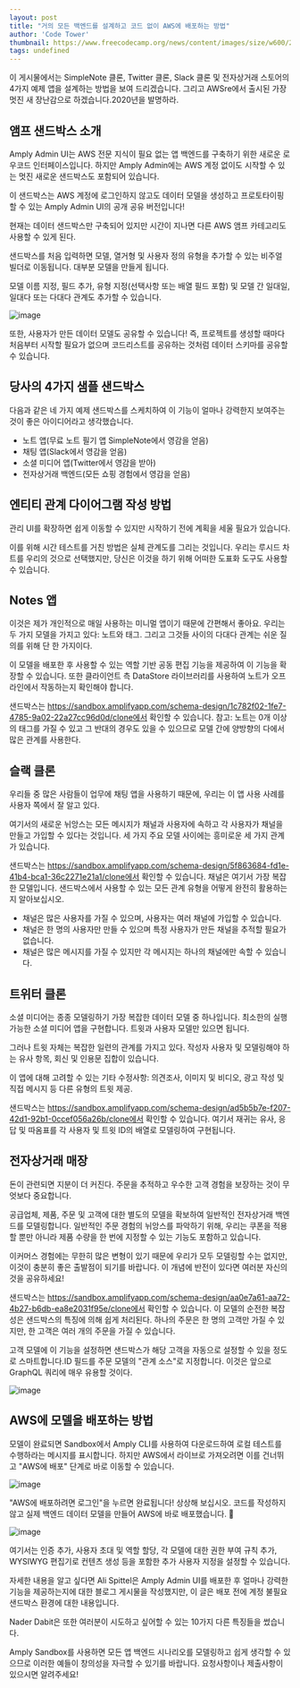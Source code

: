 ```yaml
---
layout: post
title: "거의 모든 백엔드를 설계하고 코드 없이 AWS에 배포하는 방법"
author: 'Code Tower'
thumbnail: https://www.freecodecamp.org/news/content/images/size/w600/2020/12/How-To-Design-Almost-Any-Backend-and-Deploy-to-AWS-with-No-Code.png
tags: undefined
---
```



이 게시물에서는 SimpleNote 클론, Twitter 클론, Slack 클론 및 전자상거래 스토어의 4가지 예제 앱을 설계하는 방법을 보여 드리겠습니다. 그리고 AWSre에서 출시된 가장 멋진 새 장난감으로 하겠습니다.2020년을 발명하라.

## 앰프 샌드박스 소개

Amply Admin UI는 AWS 전문 지식이 필요 없는 앱 백엔드를 구축하기 위한 새로운 로우코드 인터페이스입니다. 하지만 Amply Admin에는 AWS 계정 없이도 시작할 수 있는 멋진 새로운 샌드박스도 포함되어 있습니다.

이 샌드박스는 AWS 계정에 로그인하지 않고도 데이터 모델을 생성하고 프로토타이핑할 수 있는 Amply Admin UI의 공개 공유 버전입니다!

현재는 데이터 샌드박스만 구축되어 있지만 시간이 지나면 다른 AWS 앰프 카테고리도 사용할 수 있게 된다.

샌드박스를 처음 입력하면 모델, 열거형 및 사용자 정의 유형을 추가할 수 있는 비주얼 빌더로 이동됩니다. 대부분 모델을 만들게 됩니다.

모델 이름 지정, 필드 추가, 유형 지정(선택사항 또는 배열 필드 포함) 및 모델 간 일대일, 일대다 또는 다대다 관계도 추가할 수 있습니다.

![image](https://www.freecodecamp.org/news/content/images/2020/12/image-147.png)

또한, 사용자가 만든 데이터 모델도 공유할 수 있습니다! 즉, 프로젝트를 생성할 때마다 처음부터 시작할 필요가 없으며 코드리스트를 공유하는 것처럼 데이터 스키마를 공유할 수 있습니다.

## 당사의 4가지 샘플 샌드박스

다음과 같은 네 가지 예제 샌드박스를 스케치하여 이 기능이 얼마나 강력한지 보여주는 것이 좋은 아이디어라고 생각했습니다.

- 노트 앱(무료 노트 필기 앱 SimpleNote에서 영감을 얻음)
- 채팅 앱(Slack에서 영감을 얻음)
- 소셜 미디어 앱(Twitter에서 영감을 받아)
- 전자상거래 백엔드(모든 쇼핑 경험에서 영감을 얻음)

## 엔티티 관계 다이어그램 작성 방법

관리 UI를 확장하면 쉽게 이동할 수 있지만 시작하기 전에 계획을 세울 필요가 있습니다.

이를 위해 시간 테스트를 거친 방법은 실체 관계도를 그리는 것입니다. 우리는 루시드 차트를 우리의 것으로 선택했지만, 당신은 이것을 하기 위해 어떠한 도표화 도구도 사용할 수 있습니다.



## Notes 앱

이것은 제가 개인적으로 매일 사용하는 미니멀 앱이기 때문에 간편해서 좋아요. 우리는 두 가지 모델을 가지고 있다: 노트와 태그. 그리고 그것들 사이의 다대다 관계는 쉬운 질의를 위해 단 한 가지이다.

이 모델을 배포한 후 사용할 수 있는 역할 기반 공동 편집 기능을 제공하여 이 기능을 확장할 수 있습니다. 또한 클라이언트 측 DataStore 라이브러리를 사용하여 노트가 오프라인에서 작동하는지 확인해야 합니다.

샌드박스는 https://sandbox.amplifyapp.com/schema-design/1c782f02-1fe7-4785-9a02-22a27cc96d0d/clone에서 확인할 수 있습니다. 참고: 노트는 0개 이상의 태그를 가질 수 있고 그 반대의 경우도 있을 수 있으므로 모델 간에 양방향의 다에서 많은 관계를 사용한다.



## 슬랙 클론

우리들 중 많은 사람들이 업무에 채팅 앱을 사용하기 때문에, 우리는 이 앱 사용 사례를 사용자 쪽에서 잘 알고 있다.

여기서의 새로운 뉘앙스는 모든 메시지가 채널과 사용자에 속하고 각 사용자가 채널을 만들고 가입할 수 있다는 것입니다. 세 가지 주요 모델 사이에는 흥미로운 세 가지 관계가 있습니다.

샌드박스는 https://sandbox.amplifyapp.com/schema-design/5f863684-fd1e-41b4-bca1-36c2271e21a1/clone에서 확인할 수 있습니다. 채널은 여기서 가장 복잡한 모델입니다. 샌드박스에서 사용할 수 있는 모든 관계 유형을 어떻게 완전히 활용하는지 알아보십시오.

- 채널은 많은 사용자를 가질 수 있으며, 사용자는 여러 채널에 가입할 수 있습니다.
- 채널은 한 명의 사용자만 만들 수 있으며 특정 사용자가 만든 채널을 추적할 필요가 없습니다.
- 채널은 많은 메시지를 가질 수 있지만 각 메시지는 하나의 채널에만 속할 수 있습니다.



## 트위터 클론

소셜 미디어는 종종 모델링하기 가장 복잡한 데이터 모델 중 하나입니다. 최소한의 실행 가능한 소셜 미디어 앱을 구현합니다. 트윗과 사용자 모델만 있으면 됩니다.

그러나 트윗 자체는 복잡한 일련의 관계를 가지고 있다. 작성자 사용자 및 모델링해야 하는 유사 항목, 회신 및 인용문 집합이 있습니다.

이 앱에 대해 고려할 수 있는 기타 수정사항: 의견조사, 이미지 및 비디오, 광고 작성 및 직접 메시지 등 다른 유형의 트윗 제공.

샌드박스는 https://sandbox.amplifyapp.com/schema-design/ad5b5b7e-f207-42d1-92b1-0ccef056a26b/clone에서 확인할 수 있습니다. 여기서 재귀는 유사, 응답 및 따옴표를 각 사용자 및 트윗 ID의 배열로 모델링하여 구현됩니다.



## 전자상거래 매장

돈이 관련되면 지분이 더 커진다. 주문을 추적하고 우수한 고객 경험을 보장하는 것이 무엇보다 중요합니다.

공급업체, 제품, 주문 및 고객에 대한 별도의 모델을 확보하여 일반적인 전자상거래 백엔드를 모델링합니다. 일반적인 주문 경험의 뉘앙스를 파악하기 위해, 우리는 쿠폰을 적용할 뿐만 아니라 제품 수량을 한 번에 지정할 수 있는 기능도 포함하고 있습니다.

이커머스 경험에는 무한히 많은 변형이 있기 때문에 우리가 모두 모델링할 수는 없지만, 이것이 충분히 좋은 출발점이 되기를 바랍니다. 이 개념에 반전이 있다면 여러분 자신의 것을 공유하세요!

샌드박스는 https://sandbox.amplifyapp.com/schema-design/aa0e7a61-aa72-4b27-b6db-ea8e2031f95e/clone에서 확인할 수 있습니다. 이 모델의 순전한 복잡성은 샌드박스의 특징에 의해 쉽게 처리된다. 하나의 주문은 한 명의 고객만 가질 수 있지만, 한 고객은 여러 개의 주문을 가질 수 있습니다.

고객 모델에 이 기능을 설정하면 샌드박스가 해당 고객을 자동으로 설정할 수 있을 정도로 스마트합니다.ID 필드를 주문 모델의 "관계 소스"로 지정합니다. 이것은 앞으로 GraphQL 쿼리에 매우 유용할 것이다.

![image](https://www.freecodecamp.org/news/content/images/2020/12/image-141.png)

## AWS에 모델을 배포하는 방법

모델이 완료되면 Sandbox에서 Amply CLI를 사용하여 다운로드하여 로컬 테스트를 수행하라는 메시지를 표시합니다. 하지만 AWS에서 라이브로 가져오려면 이를 건너뛰고 "AWS에 배포" 단계로 바로 이동할 수 있습니다.

![image](https://www.freecodecamp.org/news/content/images/2020/12/image-142.png)

"AWS에 배포하려면 로그인"을 누르면 완료됩니다! 상상해 보십시오. 코드를 작성하지 않고 실제 백엔드 데이터 모델을 만들어 AWS에 바로 배포했습니다. 🤯

![image](https://www.freecodecamp.org/news/content/images/2020/12/image-143.png)

여기서는 인증 추가, 사용자 초대 및 역할 할당, 각 모델에 대한 권한 부여 규칙 추가, WYSIWYG 편집기로 컨텐츠 생성 등을 포함한 추가 사용자 지정을 설정할 수 있습니다.

자세한 내용을 알고 싶다면 Ali Spittel은 Amply Admin UI를 배포한 후 얼마나 강력한 기능을 제공하는지에 대한 블로그 게시물을 작성했지만, 이 글은 배포 전에 계정 불필요 샌드박스 환경에 대한 내용입니다.

Nader Dabit은 또한 여러분이 시도하고 싶어할 수 있는 10가지 다른 특징들을 썼습니다.

Amply Sandbox를 사용하면 모든 앱 백엔드 시나리오를 모델링하고 쉽게 생각할 수 있으므로 이러한 예들이 창의성을 자극할 수 있기를 바랍니다. 요청사항이나 제출사항이 있으시면 알려주세요!